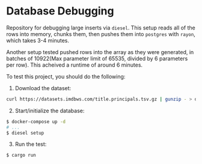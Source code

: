 # Database Debugging

Repository for debugging large inserts via `diesel`. This setup reads all of the rows into memory, chunks them, then pushes them into `postgres` with `rayon`, which takes 3-4 minutes. 

Another setup tested pushed rows into the array as they were generated, in batches of 10922(Max parameter limit of 65535, divided by 6 parameters per row). This acheived a runtime of around 6 minutes.

To test this project, you should do the following:

1. Download the dataset:
```sh
curl https://datasets.imdbws.com/title.principals.tsv.gz | gunzip - > data/title.principals.tsv
```
2. Start/initialize the database:
```sh
$ docker-compose up -d
# ...
$ diesel setup
```
3. Run the test:
```sh
$ cargo run
```